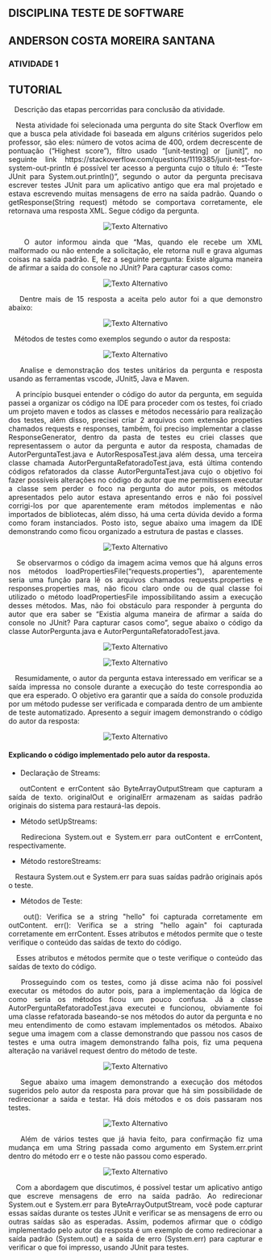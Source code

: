 ## DISCIPLINA TESTE DE SOFTWARE
## **ANDERSON COSTA MOREIRA SANTANA**
### ATIVIDADE 1

## **TUTORIAL**

&nbsp;&nbsp;&nbsp;Descrição das etapas percorridas para conclusão da atividade.

<p style="text-align: justify">&nbsp;&nbsp;&nbsp;Nesta atividade foi selecionada uma pergunta do site Stack Overflow em que a busca pela atividade foi baseada em alguns critérios sugeridos pelo professor, são eles: número de votos acima de 400, ordem decrescente de pontuação (“Highest score”), filtro usado “[unit-testing] or [junit]”, no seguinte link https://stackoverflow.com/questions/1119385/junit-test-for-system-out-println é possível ter acesso a pergunta cujo o título é: “Teste JUnit para System.out.println()”, segundo o autor da pergunta precisava escrever testes JUnit para um aplicativo antigo que era mal projetado e estava escrevendo muitas mensagens de erro na saída padrão. Quando o getResponse(String request) método se comportava corretamente, ele retornava uma resposta XML. Segue código da pergunta.</p>

<p align="center">
  <img src="codigo_fonte\imgs\imagem01.png" alt="Texto Alternativo">
</p>

<p style="text-align: justify">&nbsp;&nbsp;&nbsp;O autor informou ainda que “Mas, quando ele recebe um XML malformado ou não entende a solicitação, ele retorna null e grava algumas coisas na saída padrão. E, fez a seguinte pergunta: Existe alguma maneira de afirmar a saída do console no JUnit? Para capturar casos como:</p>

<p align="center">
  <img src="codigo_fonte\imgs\imagem02.png" alt="Texto Alternativo">
</p>

<p style="text-align: justify">&nbsp;&nbsp;&nbsp;Dentre mais de 15 resposta a aceita pelo autor foi a que demonstro abaixo:</p>

<p align="center">
  <img src="codigo_fonte\imgs\imagem03.png" alt="Texto Alternativo">
</p>

<p style="text-align: justify">&nbsp;&nbsp;&nbsp;Métodos de testes como exemplos segundo o autor da resposta:</p>

<p align="center">
  <img src="codigo_fonte\imgs\imagem04.png" alt="Texto Alternativo">
</p>

<p style="text-align: justify">&nbsp;&nbsp;&nbsp;Analise e demonstração dos testes unitários da pergunta e resposta usando as ferramentas vscode, JUnit5, Java e Maven.</p>

<p style="text-align: justify">&nbsp;&nbsp;&nbsp;A princípio busquei entender o código do autor da pergunta, em seguida passei a organizar os código na IDE para proceder com os testes, foi criado um projeto maven e todos as classes e métodos necessário para realização dos testes, além disso, precisei criar 2 arquivos com extensão propeties chamados requests e responses, também, foi preciso implementar a classe ResponseGenerator, dentro da pasta de testes eu criei classes que representassem o autor da pergunta e autor da resposta, chamadas de AutorPerguntaTest.java e AutorResposaTest.java além dessa, uma terceira classe chamada AutorPerguntaRefatoradoTest.java, está última contendo códigos refatorados da classe AutorPerguntaTest.java cujo o objetivo foi fazer possíveis alterações no código do autor que me permitissem executar a classe sem perder o foco na pergunta do autor pois, os métodos apresentados pelo autor estava apresentando erros e não foi possível corrigi-los por que aparentemente eram métodos implementas e não importados de bibliotecas, além disso, há uma certa dúvida devido a forma como foram instanciados. Posto isto, segue abaixo uma imagem da IDE demonstrando como ficou organizado a estrutura de pastas e classes.</p>

<p align="center">
  <img src="codigo_fonte\imgs\imagem05.png" alt="Texto Alternativo">
</p>

<p style="text-align: justify">&nbsp;&nbsp;&nbsp;Se observarmos o código da imagem acima vemos que há alguns erros nos métodos loadPropertiesFile(“requests.properties”), aparentemente seria uma função para lê os arquivos chamados requests.properties e responses.properties mas, não ficou claro onde ou de qual classe foi utilizado o método loadPropertiesFile impossibilitando assim a execução desses métodos. Mas, não foi obstáculo para responder à pergunta do autor que era saber se “Existia alguma maneira de afirmar a saída do console no JUnit? Para capturar casos como”, segue abaixo o código da classe AutorPergunta.java e AutorPerguntaRefatoradoTest.java.</p>

<p align="center">
  <img src="codigo_fonte\imgs\imagem06.png" alt="Texto Alternativo">
</p>

<p align="center">
  <img src="codigo_fonte\imgs\imagem07.png" alt="Texto Alternativo">
</p>

<p style="text-align: justify">&nbsp;&nbsp;&nbsp;Resumidamente, o autor da pergunta estava interessado em verificar se a saída impressa no console durante a execução do teste correspondia ao que era esperado. O objetivo era garantir que a saída do console produzida por um método pudesse ser verificada e comparada dentro de um ambiente de teste automatizado. Apresento a seguir imagem demonstrando o código do autor da resposta:</p>

<p align="center">
  <img src="codigo_fonte\imgs\imagem08.png" alt="Texto Alternativo">
</p>

#### Explicando o código implementado pelo autor da resposta.

- Declaração de Streams:
<p style="text-align: justify">&nbsp;&nbsp;&nbsp;outContent e errContent são ByteArrayOutputStream que capturam a saída de texto. originalOut e originalErr armazenam as saídas padrão originais do sistema para restaurá-las depois.</p>

- Método setUpStreams:
<p style="text-align: justify">&nbsp;&nbsp;&nbsp;Redireciona System.out e System.err para outContent e errContent, respectivamente.</p>

- Método restoreStreams:
<p style="text-align: justify">&nbsp;&nbsp;&nbsp;Restaura System.out e System.err para suas saídas padrão originais após o teste.</p>

- Métodos de Teste:
<p style="text-align: justify">&nbsp;&nbsp;&nbsp;out(): Verifica se a string "hello" foi capturada corretamente em outContent. err(): Verifica se a string "hello again" foi capturada corretamente em errContent.
Esses atributos e métodos permite que o teste verifique o conteúdo das saídas de texto do código.</p>

<p style="text-align: justify">&nbsp;&nbsp;&nbsp;Esses atributos e métodos permite que o teste verifique o conteúdo das saídas de texto do código.</p>

<p style="text-align: justify">&nbsp;&nbsp;&nbsp;Prosseguindo com os testes, como já disse acima não foi possível executar os métodos do autor pois, para a implementação da lógica de como seria os métodos ficou um pouco confusa. Já a classe AutorPerguntaRefatoradoTest.java executei e funcionou, obviamente foi uma classe refatorada baseando-se nos métodos do autor da pergunta e no meu entendimento de como estavam implementados os métodos. Abaixo segue uma imagem com a classe demonstrando que passou nos casos de testes e uma outra imagem demonstrando falha pois, fiz uma pequena alteração na variável request dentro do método de teste.</p>

<p align="center">
  <img src="codigo_fonte\imgs\imagem09.png" alt="Texto Alternativo">
</p>

<p style="text-align: justify">&nbsp;&nbsp;&nbsp;Segue abaixo uma imagem demonstrando a execução dos métodos sugeridos pelo autor da resposta para provar que há sim possibilidade de redirecionar a saída e testar. Há dois métodos e os dois passaram nos testes.</p>

<p align="center">
  <img src="codigo_fonte\imgs\imagem10.png" alt="Texto Alternativo">
</p>

<p style="text-align: justify">&nbsp;&nbsp;&nbsp;Além de vários testes que já havia feito, para confirmação fiz uma mudança em uma String passada como argumento em System.err.print dentro do método err e o teste não passou como esperado.</p>

<p align="center">
  <img src="codigo_fonte\imgs\imagem11.png" alt="Texto Alternativo">
</p>

<p style="text-align: justify">&nbsp;&nbsp;&nbsp;Com a abordagem que discutimos, é possível testar um aplicativo antigo que escreve mensagens de erro na saída padrão. Ao redirecionar System.out e System.err para ByteArrayOutputStream, você pode capturar essas saídas durante os testes JUnit e verificar se as mensagens de erro ou outras saídas são as esperadas. Assim, podemos afirmar que o código implementado pelo autor da resposta é um exemplo de como redirecionar a saída padrão (System.out) e a saída de erro (System.err) para capturar e verificar o que foi impresso, usando JUnit para testes.</p>